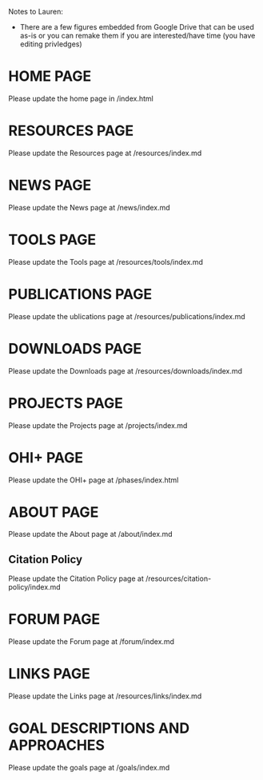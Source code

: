 Notes to Lauren:

- There are a few figures embedded from Google Drive that can be used as-is or you can remake them if you are interested/have time (you have editing privledges)

# HOME PAGE

Please update the home page in /index.html


# RESOURCES PAGE

Please update the Resources page at /resources/index.md


# NEWS PAGE 

Please update the News page at /news/index.md


# TOOLS PAGE

Please update the Tools page at /resources/tools/index.md 


# PUBLICATIONS PAGE

Please update the ublications page at /resources/publications/index.md



# DOWNLOADS PAGE

Please update the Downloads page at /resources/downloads/index.md 


# PROJECTS PAGE

Please update the Projects page at /projects/index.md



# OHI+ PAGE

Please update the OHI+ page at /phases/index.html



# ABOUT PAGE

Please update the About page at /about/index.md



## Citation Policy

Please update the Citation Policy page at /resources/citation-policy/index.md



# FORUM PAGE

Please update the Forum page at /forum/index.md



# LINKS PAGE

Please update the Links page at /resources/links/index.md


# GOAL DESCRIPTIONS AND APPROACHES

Please update the goals page at /goals/index.md